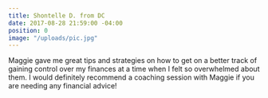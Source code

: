 ```yaml
---
title: Shontelle D. from DC
date: 2017-08-28 21:59:00 -04:00
position: 0
image: "/uploads/pic.jpg"
---
```


Maggie gave me great tips and strategies on how to get on a better track of gaining control over my finances at a time when I felt so overwhelmed about them. I would definitely recommend a coaching session with Maggie if you are needing any financial advice!
